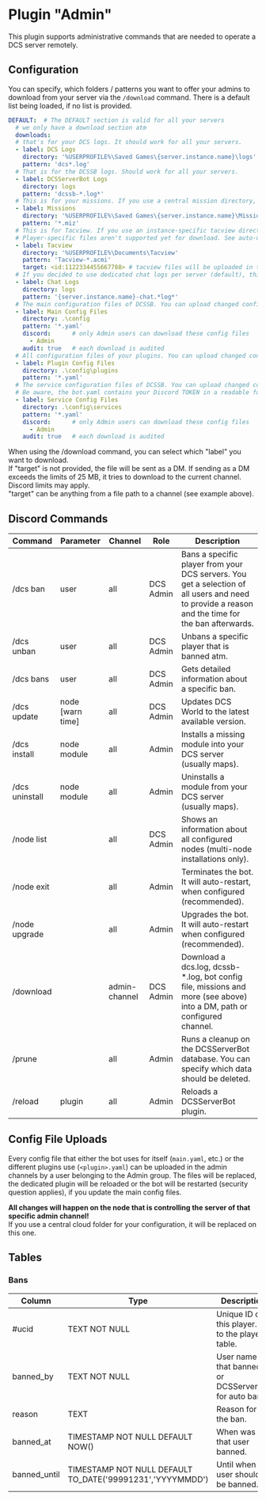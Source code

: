 # Plugin "Admin"
This plugin supports administrative commands that are needed to operate a DCS server remotely.

## Configuration
You can specify, which folders / patterns you want to offer your admins to download from your server via the `/download` 
command. There is a default list being loaded, if no list is provided.

```yaml
DEFAULT:  # The DEFAULT section is valid for all your servers
  # we only have a download section atm
  downloads:
  # that's for your DCS logs. It should work for all your servers.
  - label: DCS Logs
    directory: '%USERPROFILE%\Saved Games\{server.instance.name}\logs'
    pattern: 'dcs*.log'
  # That is for the DCSSB logs. Should work for all your servers.
  - label: DCSServerBot Logs
    directory: logs
    pattern: 'dcssb-*.log*'
  # This is for your missions. If you use a central mission directory, you might want to amend that.
  - label: Missions
    directory: '%USERPROFILE%\Saved Games\{server.instance.name}\Missions'
    pattern: '*.miz'
  # This is for Tacview. If you use an instance-specific tacview directory, this needs to be changed.
  # Player-specific files aren't supported yet for download. See auto-upload to channels in the Tacview-extension.
  - label: Tacview
    directory: '%USERPROFILE%\Documents\Tacview'
    pattern: 'Tacview-*.acmi'
    target: <id:1122334455667788> # tacview files will be uploaded in this channel instead
  # If you decided to use dedicated chat logs per server (default), this is where you can find them.
  - label: Chat Logs
    directory: logs
    pattern: '{server.instance.name}-chat.*log*'
  # The main configuration files of DCSSB. You can upload changed configurations again to your admin channels.
  - label: Main Config Files
    directory: .\config
    pattern: '*.yaml'
    discord:      # only Admin users can download these config files
      - Admin
    audit: true   # each download is audited
  # All configuration files of your plugins. You can upload changed configurations again to your admin channels.
  - label: Plugin Config Files
    directory: .\config\plugins
    pattern: '*.yaml'
  # The service configuration files of DCSSB. You can upload changed configurations again to your admin channels.
  # Be aware, the bot.yaml contains your Discord TOKEN in a readable format.
  - label: Service Config Files
    directory: .\config\services
    pattern: '*.yaml'
    discord:      # only Admin users can download these config files
      - Admin
    audit: true   # each download is audited
```
When using the /download command, you can select which "label" you want to download.<br/>
If "target" is not provided, the file will be sent as a DM. If sending as a DM exceeds the limits of 25 MB, it tries to 
download to the current channel. Discord limits may apply.</br>
"target" can be anything from a file path to a channel (see example above).

## Discord Commands

| Command        | Parameter        | Channel       | Role      | Description                                                                                                                                      |
|----------------|------------------|---------------|-----------|--------------------------------------------------------------------------------------------------------------------------------------------------|
| /dcs ban       | user             | all           | DCS Admin | Bans a specific player from your DCS servers. You get a selection of all users and need to provide a reason and the time for the ban afterwards. |
| /dcs unban     | user             | all           | DCS Admin | Unbans a specific player that is banned atm.                                                                                                     |
| /dcs bans      | user             | all           | DCS Admin | Gets detailed information about a specific ban.                                                                                                  |
| /dcs update    | node [warn time] | all           | DCS Admin | Updates DCS World to the latest available version.                                                                                               |
| /dcs install   | node module      | all           | Admin     | Installs a missing module into your DCS server (usually maps).                                                                                   |
| /dcs uninstall | node module      | all           | Admin     | Uninstalls a module from your DCS server (usually maps).                                                                                         |
| /node list     |                  | all           | DCS Admin | Shows an information about all configured nodes (multi-node installations only).                                                                 |
| /node exit     |                  | all           | Admin     | Terminates the bot. It will auto-restart, when configured (recommended).                                                                         |
| /node upgrade  |                  | all           | Admin     | Upgrades the bot. It will auto-restart when configured (recommended).                                                                            |
| /download      |                  | admin-channel | DCS Admin | Download a dcs.log, dcssb-*.log, bot config file, missions and more (see above) into a DM, path or configured channel.                           |
| /prune         |                  | all           | Admin     | Runs a cleanup on the DCSServerBot database. You can specify which data should be deleted.                                                       |
| /reload        | plugin           | all           | Admin     | Reloads a DCSServerBot plugin.                                                                                                                   |

## Config File Uploads
Every config file that either the bot uses for itself (`main.yaml`, etc.) or the different plugins use (`<plugin>.yaml`)
can be uploaded in the admin channels by a user belonging to the Admin group. The files will be replaced, the dedicated 
plugin will be reloaded or the bot will be restarted (security question applies), if you update the main config files. 

**All changes will happen on the node that is controlling the server of that specific admin channel!**<br>
If you use a central cloud folder for your configuration, it will be replaced on this one.

## Tables
### Bans
| Column       | Type                                                       | Description                                          |
|--------------|------------------------------------------------------------|------------------------------------------------------|
| #ucid        | TEXT NOT NULL                                              | Unique ID of this player. FK to the players table.   |
| banned_by    | TEXT NOT NULL                                              | User name that banned or DCSServerBot for auto bans. |
| reason       | TEXT                                                       | Reason for the ban.                                  |
| banned_at    | TIMESTAMP NOT NULL DEFAULT NOW()                           | When was that user banned.                           |
| banned_until | TIMESTAMP NOT NULL DEFAULT TO_DATE('99991231','YYYYMMDD')  | Until when the user should be banned.                |
